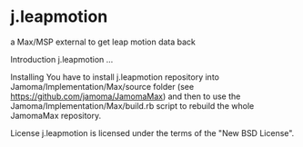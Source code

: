 j.leapmotion
=======

a Max/MSP external to get leap motion data back

Introduction
j.leapmotion ...


Installing
You have to install j.leapmotion repository into Jamoma/Implementation/Max/source folder (see https://github.com/jamoma/JamomaMax)
and then to use the Jamoma/Implementation/Max/build.rb script to rebuild the whole JamomaMax repository.


License
j.leapmotion is licensed under the terms of the "New BSD License".

